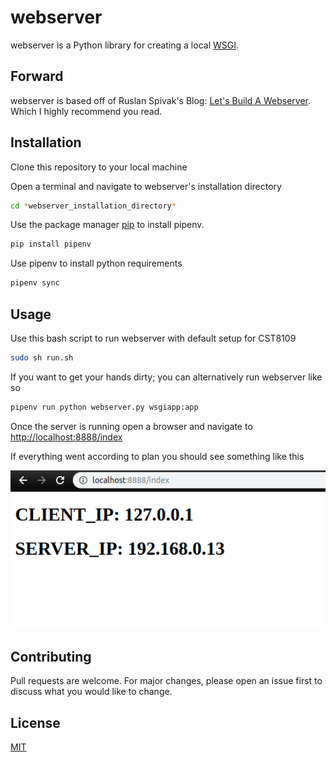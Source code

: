 # webserver

webserver is a Python library for creating a local [WSGI](https://en.wikipedia.org/wiki/Web_Server_Gateway_Interface).

## Forward

webserver is based off of Ruslan Spivak's Blog: [Let's Build A Webserver](https://ruslanspivak.com/lsbaws-part1/). Which I highly recommend you read. 

## Installation

Clone this repository to your local machine

Open a terminal and navigate to webserver's installation directory
```bash
cd *webserver_installation_directory*
```
Use the package manager [pip](https://pip.pypa.io/en/stable/) to install pipenv.
```bash
pip install pipenv
```
Use pipenv to install python requirements
```bash
pipenv sync
```

## Usage

Use this bash script to run webserver with default setup for CST8109
```bash
sudo sh run.sh
```
If you want to get your hands dirty; you can alternatively run webserver like so
```bash
pipenv run python webserver.py wsgiapp:app 
```
Once the server is running open a browser and navigate to [http://localhost:8888/index](http://localhost:8888/index)

If everything went according to plan you should see something like this

![Image](https://github.com/vonleswan/webserver/blob/master/index_example.png?raw=true)

## Contributing
Pull requests are welcome. For major changes, please open an issue first to discuss what you would like to change.

## License
[MIT](https://choosealicense.com/licenses/mit/)
